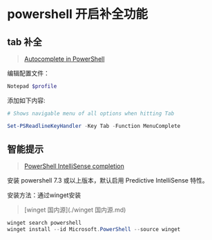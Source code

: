 # powershell 开启补全功能

## tab 补全

> [Autocomplete in PowerShell](https://techcommunity.microsoft.com/t5/itops-talk-blog/autocomplete-in-powershell/ba-p/2604524)

编辑配置文件：

```powershell
Notepad $profile
```

添加如下内容:

```powershell
# Shows navigable menu of all options when hitting Tab

Set-PSReadlineKeyHandler -Key Tab -Function MenuComplete
```

## 智能提示

> [PowerShell IntelliSense completion](https://www.poppastring.com/blog/powershell-intellisense-completion)

安装 powershell 7.3 或以上版本，默认启用 Predictive IntelliSense 特性。

安装方法：通过winget安装

> [winget 国内源](./winget 国内源.md)

```powershell
winget search powershell
winget install --id Microsoft.PowerShell --source winget
```
